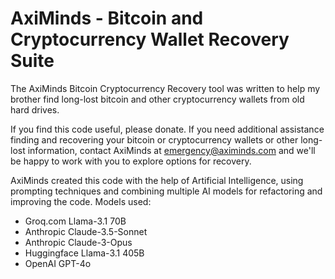 # AxiMinds - Bitcoin and Cryptocurrency Wallet Recovery Suite
The AxiMinds Bitcoin Cryptocurrency Recovery tool was written to help my brother find long-lost bitcoin and other cryptocurrency wallets from old hard drives.

If you find this code useful, please donate.  If you need additional assistance finding and recovering your bitcoin or cryptocurrency wallets or other 
long-lost information, contact AxiMinds at emergency@aximinds.com and we'll be happy to work with you to explore options for recovery.

AxiMinds created this code with the help of Artificial Intelligence, using prompting techniques and combining multiple AI models for refactoring and improving the code.
Models used:
 - Groq.com Llama-3.1 70B
 - Anthropic Claude-3.5-Sonnet
 - Anthropic Claude-3-Opus
 - Huggingface Llama-3.1 405B
 - OpenAI GPT-4o


